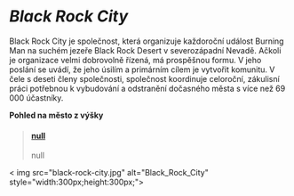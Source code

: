 # ***Black Rock City***  
   
Black Rock City je společnost, která organizuje každoroční událost Burning Man na suchém jezeře Black Rock Desert v severozápadní Nevadě. Ačkoli je organizace velmi dobrovolně řízená, má prospěšnou formu. V jeho poslání se uvádí, že jeho úsilím a primárním cílem je vytvořit komunitu. V čele s deseti členy společnosti, společnost koordinuje celoroční, zákulisní práci potřebnou k vybudování a odstranění dočasného města s více než 69 000 účastníky. 


**Pohled na město z výšky**
<blockquote class="embedly-card"><h4><a href="http://www.loupiote.com/photos_l/237497928-burning-man-aerial-black-rock-city.jpg">null</a></h4><p>null</p></blockquote>


< img src="black-rock-city.jpg" alt="Black_Rock_City" style="width:300px;height:300px;">
